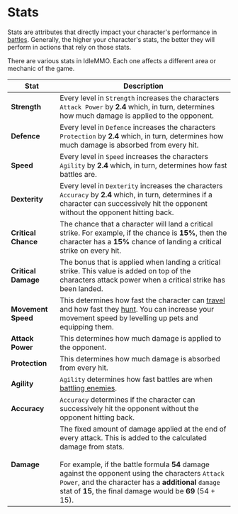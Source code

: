 # Stats

Stats are attributes that directly impact your character's performance in [battles]((/wiki/activities-and-challenges/hunting-and-battling)). Generally, the higher your character's stats, the better they will perform in actions that rely on those stats.


There are various stats in IdleMMO. Each one affects a different area or mechanic of the game.

| Stat | Description |
| ---- | ---- |
| __Strength__ | Every level in `Strength` increases the characters `Attack Power` by __2.4__ which, in turn, determines how much damage is applied to the opponent. |
| __Defence__ | Every level in `Defence` increases the characters `Protection` by __2.4__ which, in turn, determines how much damage is absorbed from every hit. |
| __Speed__ | Every level in `Speed` increases the characters `Agility` by __2.4__ which, in turn, determines how fast battles are. |
| __Dexterity__ | Every level in `Dexterity` increases the characters `Accuracy` by __2.4__ which, in turn, determines if a character can successively hit the opponent without the opponent hitting back. |
| __Critical Chance__ | The chance that a character will land a critical strike. For example, if the chance is __15%__, then the character has a __15%__ chance of landing a critical strike on every hit. |
| __Critical Damage__ |  The bonus that is applied when landing a critical strike. This value is added on top of the characters attack power when a critical strike has been landed. |
| __Movement Speed__ | This determines how fast the character can [travel](/wiki/activities-and-challenges/travelling) and how fast they [hunt](/wiki/activities-and-challenges/hunting-and-battling). You can increase your movement speed by levelling up pets and equipping them. |
| __Attack Power__ | This determines how much damage is applied to the opponent. |
| __Protection__ | This determines how much damage is absorbed from every hit. |
| __Agility__ | `Agility` determines how fast battles are when [battling enemies](/wiki/activities-and-challenges/hunting-and-battling). |
| __Accuracy__ | `Accuracy` determines if the character can successively hit the opponent without the opponent hitting back. |
| __Damage__ | The fixed amount of damage applied at the end of every attack. This is added to the calculated damage from stats. <br/><br/>For example, if the battle formula __54__ damage against the opponent using the characters `Attack Power`, and the character has a __additional__ `damage` stat of __15__, the final damage would be __69__ (54 + 15). |
